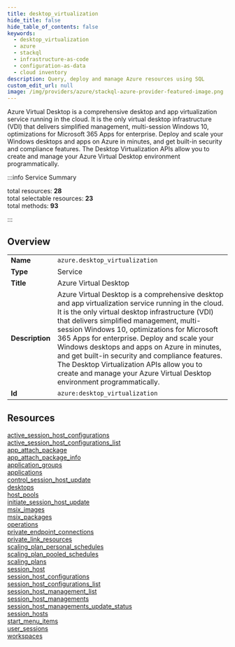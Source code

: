 ```yaml
---
title: desktop_virtualization
hide_title: false
hide_table_of_contents: false
keywords:
  - desktop_virtualization
  - azure
  - stackql
  - infrastructure-as-code
  - configuration-as-data
  - cloud inventory
description: Query, deploy and manage Azure resources using SQL
custom_edit_url: null
image: /img/providers/azure/stackql-azure-provider-featured-image.png
---
```


Azure Virtual Desktop is a comprehensive desktop and app virtualization service running in the cloud. It is the only virtual desktop infrastructure (VDI) that delivers simplified management, multi-session Windows 10, optimizations for Microsoft 365 Apps for enterprise. Deploy and scale your Windows desktops and apps on Azure in minutes, and get built-in security and compliance features. The Desktop Virtualization APIs allow you to create and manage your Azure Virtual Desktop environment programmatically.  
    
:::info Service Summary

<div class="row">
<div class="providerDocColumn">
<span>total resources:&nbsp;<b>28</b></span><br />
<span>total selectable resources:&nbsp;<b>23</b></span><br />
<span>total methods:&nbsp;<b>93</b></span><br />
</div>
</div>

:::

## Overview
<table><tbody>
<tr><td><b>Name</b></td><td><code>azure.desktop_virtualization</code></td></tr>
<tr><td><b>Type</b></td><td>Service</td></tr>
<tr><td><b>Title</b></td><td>Azure Virtual Desktop</td></tr>
<tr><td><b>Description</b></td><td>Azure Virtual Desktop is a comprehensive desktop and app virtualization service running in the cloud. It is the only virtual desktop infrastructure (VDI) that delivers simplified management, multi-session Windows 10, optimizations for Microsoft 365 Apps for enterprise. Deploy and scale your Windows desktops and apps on Azure in minutes, and get built-in security and compliance features. The Desktop Virtualization APIs allow you to create and manage your Azure Virtual Desktop environment programmatically.</td></tr>
<tr><td><b>Id</b></td><td><code>azure:desktop_virtualization</code></td></tr>
</tbody></table>

## Resources
<div class="row">
<div class="providerDocColumn">
<a href="/providers/azure/desktop_virtualization/active_session_host_configurations/">active_session_host_configurations</a><br />
<a href="/providers/azure/desktop_virtualization/active_session_host_configurations_list/">active_session_host_configurations_list</a><br />
<a href="/providers/azure/desktop_virtualization/app_attach_package/">app_attach_package</a><br />
<a href="/providers/azure/desktop_virtualization/app_attach_package_info/">app_attach_package_info</a><br />
<a href="/providers/azure/desktop_virtualization/application_groups/">application_groups</a><br />
<a href="/providers/azure/desktop_virtualization/applications/">applications</a><br />
<a href="/providers/azure/desktop_virtualization/control_session_host_update/">control_session_host_update</a><br />
<a href="/providers/azure/desktop_virtualization/desktops/">desktops</a><br />
<a href="/providers/azure/desktop_virtualization/host_pools/">host_pools</a><br />
<a href="/providers/azure/desktop_virtualization/initiate_session_host_update/">initiate_session_host_update</a><br />
<a href="/providers/azure/desktop_virtualization/msix_images/">msix_images</a><br />
<a href="/providers/azure/desktop_virtualization/msix_packages/">msix_packages</a><br />
<a href="/providers/azure/desktop_virtualization/operations/">operations</a><br />
<a href="/providers/azure/desktop_virtualization/private_endpoint_connections/">private_endpoint_connections</a><br />
</div>
<div class="providerDocColumn">
<a href="/providers/azure/desktop_virtualization/private_link_resources/">private_link_resources</a><br />
<a href="/providers/azure/desktop_virtualization/scaling_plan_personal_schedules/">scaling_plan_personal_schedules</a><br />
<a href="/providers/azure/desktop_virtualization/scaling_plan_pooled_schedules/">scaling_plan_pooled_schedules</a><br />
<a href="/providers/azure/desktop_virtualization/scaling_plans/">scaling_plans</a><br />
<a href="/providers/azure/desktop_virtualization/session_host/">session_host</a><br />
<a href="/providers/azure/desktop_virtualization/session_host_configurations/">session_host_configurations</a><br />
<a href="/providers/azure/desktop_virtualization/session_host_configurations_list/">session_host_configurations_list</a><br />
<a href="/providers/azure/desktop_virtualization/session_host_management_list/">session_host_management_list</a><br />
<a href="/providers/azure/desktop_virtualization/session_host_managements/">session_host_managements</a><br />
<a href="/providers/azure/desktop_virtualization/session_host_managements_update_status/">session_host_managements_update_status</a><br />
<a href="/providers/azure/desktop_virtualization/session_hosts/">session_hosts</a><br />
<a href="/providers/azure/desktop_virtualization/start_menu_items/">start_menu_items</a><br />
<a href="/providers/azure/desktop_virtualization/user_sessions/">user_sessions</a><br />
<a href="/providers/azure/desktop_virtualization/workspaces/">workspaces</a><br />
</div>
</div>

